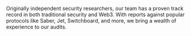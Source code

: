 Originally independent security researchers, our team has a proven track record in both traditional security and Web3. With reports against popular protocols like Saber, Jet, Switchboard, and more, we bring a wealth of experience to our audits.